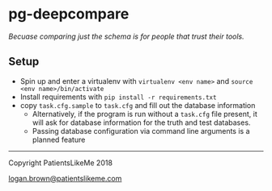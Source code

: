 # pg-deepcompare

*Becuase comparing just the schema is for people that trust their tools.*


## Setup

- Spin up and enter a virtualenv with `virtualenv <env name>` and `source <env name>/bin/activate`
- Install requirements with `pip install -r requirements.txt`
- copy `task.cfg.sample` to `task.cfg` and fill out the database information
    - Alternatively, if the program is run without a `task.cfg` file present, it will ask for database information for the truth and test databases.
    - Passing database configuration via command line arguments is a planned feature

------------

Copyright PatientsLikeMe 2018

[logan.brown@patientslikeme.com](mailto:logan.brown@patientslikeme.com)

